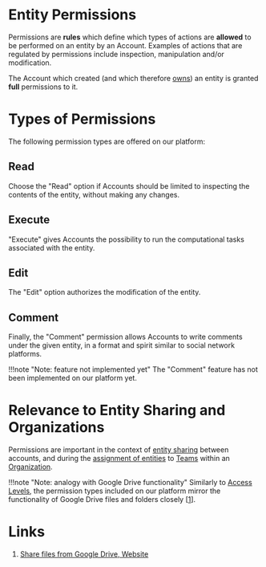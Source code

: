 # Entity Permissions

Permissions are **rules** which define which types of actions are **allowed** to be performed on an entity by an Account. Examples of actions that are regulated by permissions include inspection, manipulation and/or modification.

The Account which created (and which therefore [owns](ownership.md)) an entity is granted **full** permissions to it.

# Types of Permissions

The following permission types are offered on our platform: 

## Read 

Choose the "Read" <i class="zmdi zmdi-menu zmdi-hc-border"></i>  option if Accounts should be limited to inspecting the contents of the entity, without making any changes.

## Execute 

"Execute" <i class="zmdi zmdi-play zmdi-hc-border"></i> gives Accounts the possibility to run the computational tasks associated with the entity.

## Edit 

The "Edit" <i class="zmdi zmdi-edit zmdi-hc-border"></i> option authorizes the modification of the entity.

## Comment 

Finally, the "Comment" permission allows Accounts to write comments under the given entity, in a format and spirit similar to social network platforms.

!!!note "Note: feature not implemented yet"
    The "Comment" feature has not been implemented on our platform yet.

# Relevance to Entity Sharing and Organizations

Permissions are important in the context of [entity sharing](/collaboration/sharing/ui.md) between accounts, and during the [assignment of entities]((/collaboration/actions/team/add-remove-entity.md)) to [Teams](/collaboration/organizations/teams.md)  within an [Organization](/collaboration/organizations/overview.md).

!!!note  "Note: analogy with Google Drive functionality"
    Similarly to [Access Levels](/collaboration/sharing/access-levels.md), the permission types included on our platform mirror the functionality of Google Drive files and folders  closely [[1](#links)]. 

# Links

1. [Share files from Google Drive, Website](https://support.google.com/drive/answer/2494822)

